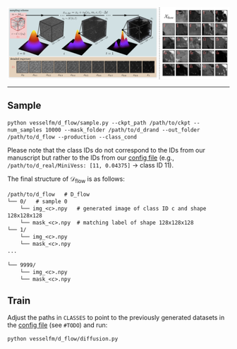 <img src="../../docs/d_flow_banner.png">

---

## Sample

    python vesselfm/d_flow/sample.py --ckpt_path /path/to/ckpt --num_samples 10000 --mask_folder /path/to/d_drand --out_folder /path/to/d_flow --production --class_cond

Please note that the class IDs do not correspond to the IDs from our manuscript but rather to the IDs from our [config file](./config.yaml) (e.g., `/path/to/d_real/MiniVess: [11, 0.04375]` -> class ID 11).

The final structure of $\mathcal{D}_\text{flow}$ is as follows:
```
/path/to/d_flow   # D_flow
└── 0/   # sample 0
    └── img_<c>.npy   # generated image of class ID c and shape 128x128x128
    └── mask_<c>.npy  # matching label of shape 128x128x128
└── 1/
    └── img_<c>.npy
    └── mask_<c>.npy
...

└── 9999/
    └── img_<c>.npy
    └── mask_<c>.npy
```

## Train

Adjust the paths in `CLASSES` to point to the previously generated datasets in the [config file](./config.yaml) (see `#TODO`) and run:

    python vesselfm/d_flow/diffusion.py
